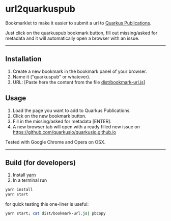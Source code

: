 url2quarkuspub
==============

Bookmarklet to make it easier to submit a url to [Quarkus Publications](https://quarkus.io/publications/).

Just click on the quarkuspub bookmark button, fill out missing/asked for metadata and it will automatically open a browser with an issue.

--------------------------------------------------------

Installation
------------

 1. Create a new bookmark in the bookmark panel of your browser.
 2. Name it ("quarkuspub" or whatever).
 3. URL: [Paste here the content from the file [dist/bookmark-url.js](dist/bookmark-url.js)]

Usage
-----

 1. Load the page you want to add to Quarkus Publications.
 2. Click on the new bookmark button.
 3. Fill in the missing/asked for metadata [ENTER].
 4. A new browser tab will open with a ready filled new issue on https://github.com/quarkusio/quarkusio.github.io

Tested with Google Chrome and Opera on OSX.

--------------------------------------------------------

Build (for developers)
----------------------

1. Install [yarn](https://yarnpkg.com/lang/en/docs/install/)
2. In a terminal run

  ```bash
  yarn install
  yarn start
  ```

  for quick testing this one-liner is useful:

  ```bash
  yarn start; cat dist/bookmark-url.js| pbcopy
  ```
  
